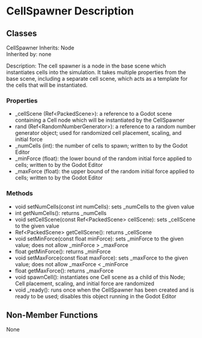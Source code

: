 # CellSpawner Description

## Classes

CellSpawner
Inherits: Node  
Inherited by: none  

Description: The cell spawner is a node in the base scene which instantiates cells into the simulation. It takes multiple properties from the base scene, including a separate cell scene, which acts as a template for the cells that will be instantiated.

### Properties
- _cellScene (Ref\<PackedScene\>): a reference to a Godot scene containing a Cell node which will be instantiated by the CellSpawner
- rand (Ref\<RandomNumberGenerator\>): a reference to a random number generator object; used for randomized cell placement, scaling, and initial force
- _numCells (int): the number of cells to spawn; written to by the Godot Editor
- _minForce (float): the lower bound of the random initial force applied to cells; written to by the Godot Editor
- _maxForce (float): the upper bound of the random initial force applied to cells; written to by the Godot Editor

### Methods
- void setNumCells(const int numCells): sets _numCells to the given value
- int getNumCells(): returns _numCells
- void setCellScene(const Ref\<PackedScene\> cellScene): sets _cellScene to the given value
- Ref\<PackedScene\> getCellScene(): returns _cellScene
- void setMinForce(const float minForce): sets _minForce to the given value; does not allow _minForce > _maxForce
- float getMinForce(): returns _minForce
- void setMaxForce(const float maxForce): sets _maxForce to the given value; does not allow _maxForce < _minForce
- float getMaxForce(): returns _maxForce
- void spawnCell(): instantiates one Cell scene as a child of this Node; Cell placement, scaling, and initial force are randomized
- void _ready(): runs once when the CellSpawner has been created and is ready to be used; disables this object running in the Godot Editor

## Non-Member Functions
None
